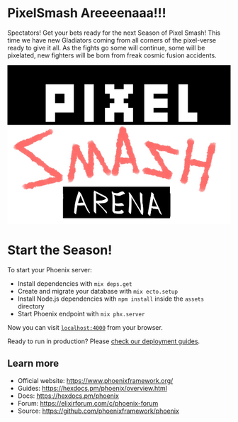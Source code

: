 # PixelSmash Areeeenaaa!!!

Spectators! Get your bets ready for the next Season of Pixel Smash! This time we have new Gladiators coming from all corners of the pixel-verse ready to give it all. As the fights go some will continue, some will be pixelated, new fighters will be born from freak cosmic fusion accidents.

![](assets/static/images/logo.jpg)

# Start the Season!

To start your Phoenix server:

  * Install dependencies with `mix deps.get`
  * Create and migrate your database with `mix ecto.setup`
  * Install Node.js dependencies with `npm install` inside the `assets` directory
  * Start Phoenix endpoint with `mix phx.server`

Now you can visit [`localhost:4000`](http://localhost:4000) from your browser.

Ready to run in production? Please [check our deployment guides](https://hexdocs.pm/phoenix/deployment.html).

## Learn more

  * Official website: https://www.phoenixframework.org/
  * Guides: https://hexdocs.pm/phoenix/overview.html
  * Docs: https://hexdocs.pm/phoenix
  * Forum: https://elixirforum.com/c/phoenix-forum
  * Source: https://github.com/phoenixframework/phoenix
